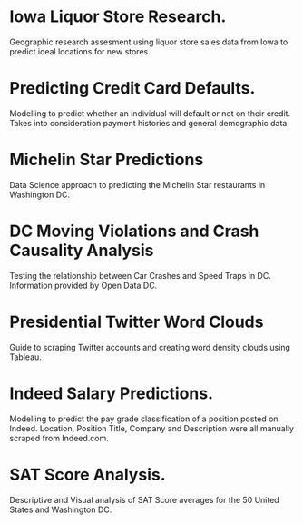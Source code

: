 # Iowa Liquor Store Research.
Geographic research assesment using liquor store sales data from Iowa to predict ideal locations for new stores.

# Predicting Credit Card Defaults.
Modelling to predict whether an individual will default or not on their credit.  Takes into consideration payment histories and general demographic data.

# Michelin Star Predictions
Data Science approach to predicting the Michelin Star restaurants in Washington DC.

# DC Moving Violations and Crash Causality Analysis
Testing the relationship between Car Crashes and Speed Traps in DC.  Information provided by Open Data DC.

# Presidential Twitter Word Clouds
Guide to scraping Twitter accounts and creating word density clouds using Tableau.

# Indeed Salary Predictions.
Modelling to predict the pay grade classification of a position posted on Indeed.  Location, Position Title, Company and Description were all manually scraped from Indeed.com. 

# SAT Score Analysis.
Descriptive and Visual analysis of SAT Score averages for the 50 United States and Washington DC.

